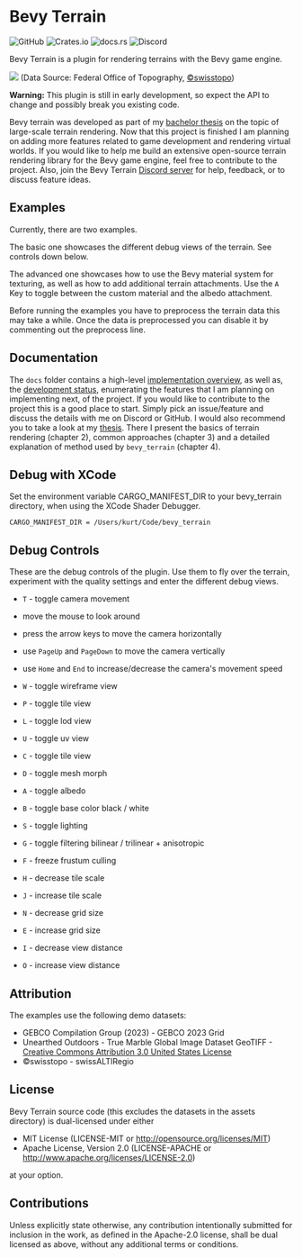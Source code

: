 # Bevy Terrain

![GitHub](https://img.shields.io/github/license/Ku95/bevy_terrain)
![Crates.io](https://img.shields.io/crates/v/bevy_terrain)
![docs.rs](https://img.shields.io/docsrs/bevy_terrain)
![Discord](https://img.shields.io/discord/999221999517843456?label=discord)

Bevy Terrain is a plugin for rendering terrains with the Bevy game engine.

![](https://user-images.githubusercontent.com/51823519/202845032-0537e929-b13c-410b-8072-4c5b5df9830d.png)
(Data Source: Federal Office of Topography, [©swisstopo](https://www.swisstopo.admin.ch/en/home.html))

**Warning:** This plugin is still in early development, so expect the API to change and possibly break you existing
code.

Bevy terrain was developed as part of my [bachelor thesis](https://github.com/kurtkuehnert/terrain_renderer) on the
topic of large-scale terrain rendering.
Now that this project is finished I am planning on adding more features related to game development and rendering
virtual worlds.
If you would like to help me build an extensive open-source terrain rendering library for the Bevy game engine, feel
free to contribute to the project.
Also, join the Bevy Terrain [Discord server](https://discord.gg/7mtZWEpA82) for help, feedback, or to discuss feature
ideas.

## Examples

Currently, there are two examples.

The basic one showcases the different debug views of the terrain. See controls down below.

The advanced one showcases how to use the Bevy material system for texturing,
as well as how to add additional terrain attachments.
Use the `A` Key to toggle between the custom material and the albedo attachment.

Before running the examples you have to preprocess the terrain data this may take a while.
Once the data is preprocessed you can disable it by commenting out the preprocess line.

## Documentation

The `docs` folder contains a
high-level [implementation overview](https://github.com/kurtkuehnert/bevy_terrain/blob/main/docs/implementation.md),
as well as, the [development status](https://github.com/kurtkuehnert/bevy_terrain/blob/main/docs/development.md),
enumerating the features that I am planning on implementing next, of the project.
If you would like to contribute to the project this is a good place to start. Simply pick an issue/feature and discuss
the details with me on Discord or GitHub.
I would also recommend you to take a look at
my [thesis](https://github.com/kurtkuehnert/terrain_renderer/blob/main/Thesis.pdf).
There I present the basics of terrain rendering (chapter 2), common approaches (chapter 3) and a detailed explanation of
method used by `bevy_terrain` (chapter 4).

## Debug with  XCode

Set the environment variable CARGO_MANIFEST_DIR to your bevy_terrain directory, when using the XCode Shader Debugger.

`CARGO_MANIFEST_DIR = /Users/kurt/Code/bevy_terrain`

## Debug Controls

These are the debug controls of the plugin.
Use them to fly over the terrain, experiment with the quality settings and enter the different debug views.

- `T` - toggle camera movement
- move the mouse to look around
- press the arrow keys to move the camera horizontally
- use `PageUp` and `PageDown` to move the camera vertically
- use `Home` and `End` to increase/decrease the camera's movement speed

- `W` - toggle wireframe view
- `P` - toggle tile view
- `L` - toggle lod view
- `U` - toggle uv view
- `C` - toggle tile view
- `D` - toggle mesh morph
- `A` - toggle albedo
- `B` - toggle base color black / white
- `S` - toggle lighting
- `G` - toggle filtering bilinear / trilinear + anisotropic
- `F` - freeze frustum culling
- `H` - decrease tile scale
- `J` - increase tile scale
- `N` - decrease grid size
- `E` - increase grid size
- `I` - decrease view distance
- `O` - increase view distance

<!---
## Supported Bevy Versions

| `bevy_terrain` | `bevy` |
|----------------|--------|
| 0.1.0          | 0.9    |
--->

## Attribution

The examples use the following demo datasets:

- GEBCO Compilation Group (2023) - GEBCO 2023 Grid
- Unearthed Outdoors - True Marble Global Image Dataset GeoTIFF - [Creative Commons Attribution 3.0 United States
  License](https://creativecommons.org/licenses/by/3.0/us/legalcode)
- ©swisstopo - swissALTIRegio

## License

Bevy Terrain source code (this excludes the datasets in the assets directory) is dual-licensed under either

* MIT License (LICENSE-MIT or http://opensource.org/licenses/MIT)
* Apache License, Version 2.0 (LICENSE-APACHE or http://www.apache.org/licenses/LICENSE-2.0)

at your option.

## Contributions

Unless explicitly state otherwise, any contribution intentionally submitted for inclusion in the work, as
defined in the Apache-2.0 license, shall be dual licensed as above, without any additional terms or conditions.
